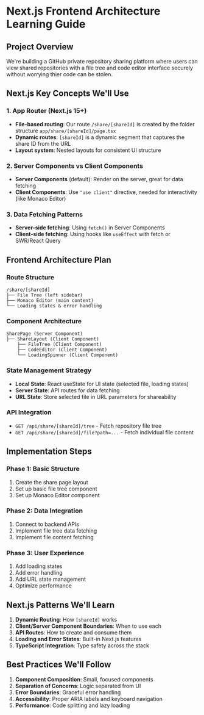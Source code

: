 # Next.js Frontend Architecture Learning Guide

## Project Overview

We're building a GitHub private repository sharing platform where users can view shared repositories with a file tree and code editor interface securely without worrying thier code can be stolen.

## Next.js Key Concepts We'll Use

### 1. App Router (Next.js 15+)

- **File-based routing**: Our route `/share/[shareId]` is created by the folder structure `app/share/[shareId]/page.tsx`
- **Dynamic routes**: `[shareId]` is a dynamic segment that captures the share ID from the URL
- **Layout system**: Nested layouts for consistent UI structure

### 2. Server Components vs Client Components

- **Server Components** (default): Render on the server, great for data fetching
- **Client Components**: Use `"use client"` directive, needed for interactivity (like Monaco Editor)

### 3. Data Fetching Patterns

- **Server-side fetching**: Using `fetch()` in Server Components
- **Client-side fetching**: Using hooks like `useEffect` with fetch or SWR/React Query

## Frontend Architecture Plan

### Route Structure

```
/share/[shareId]
├── File Tree (left sidebar)
├── Monaco Editor (main content)
└── Loading states & error handling
```

### Component Architecture

```
SharePage (Server Component)
├── ShareLayout (Client Component)
    ├── FileTree (Client Component)
    ├── CodeEditor (Client Component)
    └── LoadingSpinner (Client Component)
```

### State Management Strategy

- **Local State**: React useState for UI state (selected file, loading states)
- **Server State**: API routes for data fetching
- **URL State**: Store selected file in URL parameters for shareability

### API Integration

- `GET /api/share/[shareId]/tree` - Fetch repository file tree
- `GET /api/share/[shareId]/file?path=...` - Fetch individual file content

## Implementation Steps

### Phase 1: Basic Structure

1. Create the share page layout
2. Set up basic file tree component
3. Set up Monaco Editor component

### Phase 2: Data Integration

1. Connect to backend APIs
2. Implement file tree data fetching
3. Implement file content fetching

### Phase 3: User Experience

1. Add loading states
2. Add error handling
3. Add URL state management
4. Optimize performance

## Next.js Patterns We'll Learn

1. **Dynamic Routing**: How `[shareId]` works
2. **Client/Server Component Boundaries**: When to use each
3. **API Routes**: How to create and consume them
4. **Loading and Error States**: Built-in Next.js features
5. **TypeScript Integration**: Type safety across the stack

## Best Practices We'll Follow

1. **Component Composition**: Small, focused components
2. **Separation of Concerns**: Logic separated from UI
3. **Error Boundaries**: Graceful error handling
4. **Accessibility**: Proper ARIA labels and keyboard navigation
5. **Performance**: Code splitting and lazy loading
